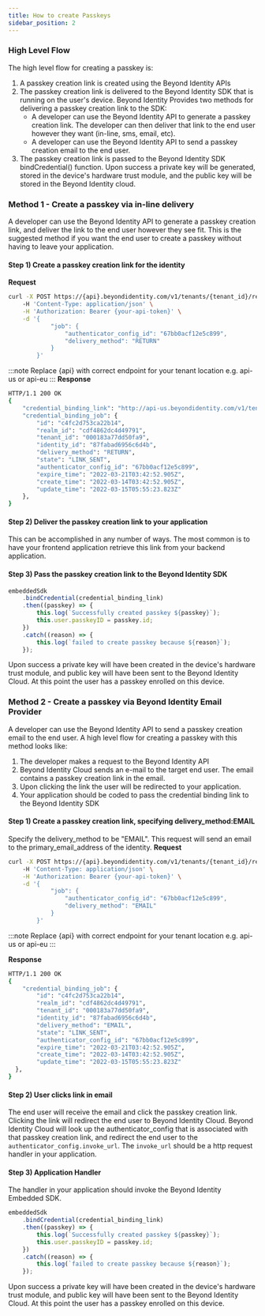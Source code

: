 ```yaml
---
title: How to create Passkeys
sidebar_position: 2
---
```


### High Level Flow

The high level flow for creating a passkey is:
 1. A passkey creation link is created using the Beyond Identity APIs
 2. The passkey creation link is delivered to the Beyond Identity SDK that is running on the user's device. Beyond Identity Provides two methods for delivering a passkey creation link to the SDK:
	- A developer can use the Beyond Identity API to generate a passkey creation link. The developer can then deliver that link to the end user however they want (in-line, sms, email, etc). 
	- A developer can use the Beyond Identity API to send a passkey creation email to the end user. 
3. The passkey creation link is passed to the Beyond Identity SDK bindCredential() function. Upon success a private key will be generated, stored in the device's hardware trust module, and the public key will be stored in the Beyond Identity cloud. 

### Method 1 - Create a passkey via in-line delivery
A developer can use the Beyond Identity API to generate a passkey creation link, and deliver the link to the end user however they see fit. This is the suggested method if you want the end user to create a passkey without having to leave your application. 

#### Step 1) Create a passkey creation link for the identity
**Request**
``` bash
curl -X POST https://{api}.beyondidentity.com/v1/tenants/{tenant_id}/realms/{realm_id}/identities/{identity_id}/credential-binding-jobs
	-H 'Content-Type: application/json' \
	-H 'Authorization: Bearer {your-api-token}' \
	-d '{
			"job": {
				"authenticator_config_id": "67bb0acf12e5c899",
				"delivery_method": "RETURN"
			}
		}'
```
:::note
Replace {api} with correct endpoint for your tenant location e.g. api-us or api-eu
:::
**Response**
``` bash
HTTP/1.1 200 OK
{
	"credential_binding_link": "http://api-us.beyondidentity.com/v1/tenants/c4fc2d753ca22b14/realms/cdf4862dc4d49791/identities/87fabad6956c6d4b/credential-binding-jobs/c4fc2d753ca22b14:invokeAuthenticator?token=1St9IKIIrYdZcRm",
	"credential_binding_job": {
		"id": "c4fc2d753ca22b14",
		"realm_id": "cdf4862dc4d49791",
		"tenant_id": "000183a77dd50fa9",
		"identity_id": "87fabad6956c6d4b",
		"delivery_method": "RETURN",
		"state": "LINK_SENT",
		"authenticator_config_id": "67bb0acf12e5c899",
		"expire_time": "2022-03-21T03:42:52.905Z",
		"create_time": "2022-03-14T03:42:52.905Z",
		"update_time": "2022-03-15T05:55:23.823Z"
	},
}
```

#### Step 2) Deliver the passkey creation link to your application
This can be accomplished in any number of ways. The most common is to have your frontend application retrieve this link from your backend application.

#### Step 3) Pass the passkey creation link to the Beyond Identity SDK
``` javascript
embeddedSdk
    .bindCredential(credential_binding_link)
    .then((passkey) => {
    	this.log(`Successfully created passkey ${passkey}`);
        this.user.passkeyID = passkey.id;
    })
    .catch((reason) => {
    	this.log(`failed to create passkey because ${reason}`);
    });
```

Upon success a private key will have been created in the device's hardware trust module, and public key will have been sent to the Beyond Identity Cloud. At this point the user has a passkey enrolled on this device. 


### Method 2 - Create a passkey via Beyond Identity Email Provider
A developer can use the Beyond Identity API to send a passkey creation email to the end user. A high level flow for creating a passkey with this method looks like:
1. The developer makes a request to the Beyond Identity API
2. Beyond Identity Cloud sends an e-mail to the target end user. The email contains a passkey creation link in the email.
3. Upon clicking the link the user will be redirected to your application.
4. Your application should be coded to pass the credential binding link to the Beyond Identity SDK

#### Step 1) Create a passkey creation link, specifying delivery_method:EMAIL
Specify the delivery_method to be "EMAIL". This request will send an email to the primary_email_address of the identity. 
**Request**
``` bash
curl -X POST https://{api}.beyondidentity.com/v1/tenants/{tenant_id}/realms/{realm_id}/identities/{identity_id}/credential-binding-jobs
	-H 'Content-Type: application/json' \
	-H 'Authorization: Bearer {your-api-token}' \
	-d '{
			"job": {
				"authenticator_config_id": "67bb0acf12e5c899",
				"delivery_method": "EMAIL"
			}
		}'
```
:::note
Replace {api} with correct endpoint for your tenant location e.g. api-us or api-eu
:::

 

**Response**
``` bash
HTTP/1.1 200 OK
{
	"credential_binding_job": {
    	"id": "c4fc2d753ca22b14",
    	"realm_id": "cdf4862dc4d49791",
    	"tenant_id": "000183a77dd50fa9",
    	"identity_id": "87fabad6956c6d4b",
    	"delivery_method": "EMAIL",
    	"state": "LINK_SENT",
    	"authenticator_config_id": "67bb0acf12e5c899",
    	"expire_time": "2022-03-21T03:42:52.905Z",
    	"create_time": "2022-03-14T03:42:52.905Z",
    	"update_time": "2022-03-15T05:55:23.823Z"
  },
}
```

#### Step 2) User clicks link in email
The end user will receive the email and click the passkey creation link. Clicking the link will redirect the end user to Beyond Identity Cloud. Beyond Identity Cloud will look up the authenticator_config that is associated with that passkey creation link, and redirect the end user to the `authenticator_config.invoke_url`. The `invoke_url` should be a http request handler in your application. 

#### Step 3) Application Handler
The handler in your application should invoke the Beyond Identity Embedded SDK. 
``` javascript
embeddedSdk
    .bindCredential(credential_binding_link)
    .then((passkey) => {
    	this.log(`Successfully created passkey ${passkey}`);
        this.user.passkeyID = passkey.id;
    })
    .catch((reason) => {
    	this.log(`failed to create passkey because ${reason}`);
    });
``` 
Upon success a private key will have been created in the device's hardware trust module, and public key will have been sent to the Beyond Identity Cloud. At this point the user has a passkey enrolled on this device. 

